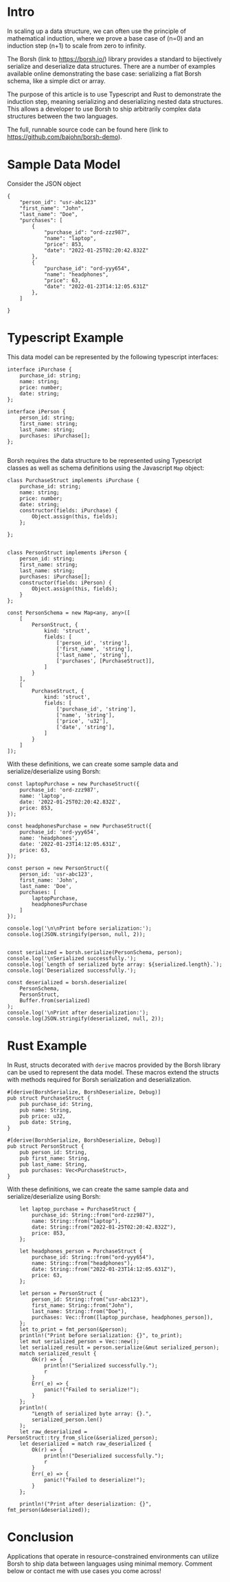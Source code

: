 # Intro
In scaling up a data structure, we can often use the principle of mathematical induction, where we prove a base case of (n=0) and an induction step (n+1) to scale from zero to infinity. 

The Borsh (link to https://borsh.io/) library provides a standard to bijectively serialize and deserialize data structures. There are a number of examples available online demonstrating the base case: serializing a flat Borsh schema, like a simple dict or array.

The purpose of this article is to use Typescript and Rust to demonstrate the induction step, meaning serializing and deserializing nested data structures. This allows a developer to use Borsh to ship arbitrarily complex data structures between the two languages.

The full, runnable source code can be found here (link to https://github.com/bajohn/borsh-demo).

# Sample Data Model
Consider the JSON object
```
{
    "person_id": "usr-abc123"
    "first_name": "John",
    "last_name": "Doe",
    "purchases": [
        {
            "purchase_id": "ord-zzz987",
            "name": "laptop",
            "price": 853,
            "date": "2022-01-25T02:20:42.832Z"
        },
        {
            "purchase_id": "ord-yyy654",
            "name": "headphones",
            "price": 63,
            "date": "2022-01-23T14:12:05.631Z"
        },
    ]
    
}
```
# Typescript Example 
This data model can be represented by the following typescript interfaces:
```
interface iPurchase {
    purchase_id: string;
    name: string;
    price: number;
    date: string;
};

interface iPerson {
    person_id: string;
    first_name: string;
    last_name: string;
    purchases: iPurchase[];
};
 
```
Borsh requires the data structure to be represented using Typescript classes as well as schema definitions using the Javascript `Map` object:
```
class PurchaseStruct implements iPurchase {
    purchase_id: string;
    name: string;
    price: number;
    date: string;
    constructor(fields: iPurchase) {
        Object.assign(this, fields);
    };

};


class PersonStruct implements iPerson {
    person_id: string;
    first_name: string;
    last_name: string;
    purchases: iPurchase[];
    constructor(fields: iPerson) {
        Object.assign(this, fields);
    }
};

const PersonSchema = new Map<any, any>([
    [
        PersonStruct, {
            kind: 'struct',
            fields: [
                ['person_id', 'string'],
                ['first_name', 'string'],
                ['last_name', 'string'],
                ['purchases', [PurchaseStruct]],
            ]
        }
    ],
    [
        PurchaseStruct, {
            kind: 'struct',
            fields: [
                ['purchase_id', 'string'],
                ['name', 'string'],
                ['price', 'u32'],
                ['date', 'string'],
            ]
        }
    ]
]);
```

With these definitions, we can create some sample data and serialize/deserialize using Borsh:
```
const laptopPurchase = new PurchaseStruct({
    purchase_id: 'ord-zzz987',
    name: 'laptop',
    date: '2022-01-25T02:20:42.832Z',
    price: 853,
});

const headphonesPurchase = new PurchaseStruct({
    purchase_id: 'ord-yyy654',
    name: 'headphones',
    date: '2022-01-23T14:12:05.631Z',
    price: 63,
});

const person = new PersonStruct({
    person_id: 'usr-abc123',
    first_name: 'John',
    last_name: 'Doe',
    purchases: [
        laptopPurchase,
        headphonesPurchase
    ]
});

console.log('\n\nPrint before serialization:');
console.log(JSON.stringify(person, null, 2));


const serialized = borsh.serialize(PersonSchema, person);
console.log('\nSerialized successfully.');
console.log(`Length of serialized byte array: ${serialized.length}.`);
console.log('Deserialized successfully.');

const deserialized = borsh.deserialize(
    PersonSchema,
    PersonStruct,
    Buffer.from(serialized)
);
console.log('\nPrint after deserialization:');
console.log(JSON.stringify(deserialized, null, 2));
```
# Rust Example 
In Rust, structs decorated with `derive` macros provided by the Borsh library can be used to represent the data model. These macros extend the structs with methods required for Borsh serialization and deserialization.

```
#[derive(BorshSerialize, BorshDeserialize, Debug)]
pub struct PurchaseStruct {
    pub purchase_id: String,
    pub name: String,
    pub price: u32,
    pub date: String,
}

#[derive(BorshSerialize, BorshDeserialize, Debug)]
pub struct PersonStruct {
    pub person_id: String,
    pub first_name: String,
    pub last_name: String,
    pub purchases: Vec<PurchaseStruct>,
}
```
With these definitions, we can create the same sample data and serialize/deserialize using Borsh:

```
    let laptop_purchase = PurchaseStruct {
        purchase_id: String::from("ord-zzz987"),
        name: String::from("laptop"),
        date: String::from("2022-01-25T02:20:42.832Z"),
        price: 853,
    };

    let headphones_person = PurchaseStruct {
        purchase_id: String::from("ord-yyy654"),
        name: String::from("headphones"),
        date: String::from("2022-01-23T14:12:05.631Z"),
        price: 63,
    };

    let person = PersonStruct {
        person_id: String::from("usr-abc123"),
        first_name: String::from("John"),
        last_name: String::from("Doe"),
        purchases: Vec::from([laptop_purchase, headphones_person]),
    };
    let to_print = fmt_person(&person);
    println!("Print before serialization: {}", to_print);
    let mut serialized_person = Vec::new();
    let serialized_result = person.serialize(&mut serialized_person);
    match serialized_result {
        Ok(r) => {
            println!("Serialized successfully.");
            r
        }
        Err(_e) => {
            panic!("Failed to serialize!");
        }
    };
    println!(
        "Length of serialized byte array: {}.",
        serialized_person.len()
    );
    let raw_deserialized = PersonStruct::try_from_slice(&serialized_person);
    let deserialized = match raw_deserialized {
        Ok(r) => {
            println!("Deserialized successfully.");
            r
        }
        Err(_e) => {
            panic!("Failed to deserialize!");
        }
    };

    println!("Print after deserialization: {}", fmt_person(&deserialized));
```

# Conclusion
Applications that operate in resource-constrained environments can utilize Borsh to ship data between languages using minimal memory. Comment below or contact me with use cases you come across!
